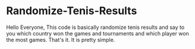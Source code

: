 # Randomize-Tenis-Results
Hello Everyone,
This code is basically randomize tenis results and say to you which country won the games and tournaments and which player won the most games.
That's it. It is pretty simple.
